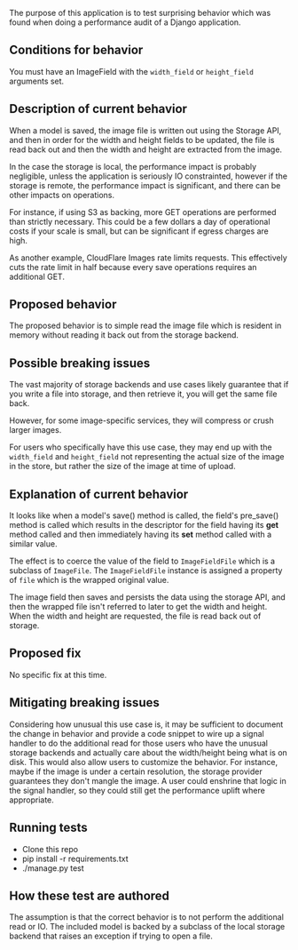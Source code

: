 The purpose of this application is to test surprising behavior which was found when
doing a performance audit of a Django application.

## Conditions for behavior

You must have an ImageField with the `width_field` or `height_field` arguments set.

## Description of current behavior

When a model is saved, the image file is written out using the Storage API, and then
in order for the width and height fields to be updated, the file is read back out
and then the width and height are extracted from the image.

In the case the storage is local, the performance impact is probably negligible, 
unless the application is seriously IO constrainted, however if the storage is
remote, the performance impact is significant, and there can be other impacts on
operations.

For instance, if using S3 as backing, more GET operations are performed than
strictly necessary. This could be a few dollars a day of operational costs if your
scale is small, but can be significant if egress charges are high.

As another example, CloudFlare Images rate limits requests. This effectively cuts
the rate limit in half because every save operations requires an additional GET.

## Proposed behavior

The proposed behavior is to simple read the image file which is resident in memory
without reading it back out from the storage backend.

## Possible breaking issues

The vast majority of storage backends and use cases likely guarantee that if you
write a file into storage, and then retrieve it, you will get the same file back.

However, for some image-specific services, they will compress or crush larger images.

For users who specifically have this use case, they may end up with the `width_field`
and `height_field` not representing the actual size of the image in the store, but
rather the size of the image at time of upload.

## Explanation of current behavior

It looks like when a model's save() method is called, the field's pre_save() method
is called which results in the descriptor for the field having its __get__ method
called and then immediately having its __set__ method called with a similar value.

The effect is to coerce the value of the field to `ImageFieldFile` which is a subclass
of `ImageFile`. The `ImageFieldFile` instance is assigned a property of `file` which
is the wrapped original value.

The image field then saves and persists the data using the storage API, and then the
wrapped file isn't referred to later to get the width and height. When the width and
height are requested, the file is read back out of storage.

## Proposed fix

No specific fix at this time.

## Mitigating breaking issues

Considering how unusual this use case is, it may be sufficient to document the change
in behavior and provide a code snippet to wire up a signal handler to do the
additional read for those users who have the unusual storage backends and actually
care about the width/height being what is on disk. This would also allow users to
customize the behavior. For instance, maybe if the image is under a certain resolution,
the storage provider guarantees they don't mangle the image. A user could enshrine
that logic in the signal handler, so they could still get the performance uplift where
appropriate.

## Running tests

- Clone this repo
- pip install -r requirements.txt
- ./manage.py test

## How these test are authored

The assumption is that the correct behavior is to not perform the additional read
or IO. The included model is backed by a subclass of the local storage backend
that raises an exception if trying to open a file.


